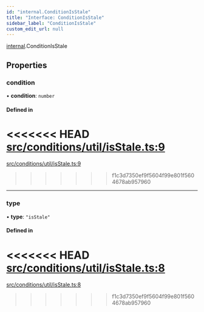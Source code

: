 ```yaml
---
id: "internal.ConditionIsStale"
title: "Interface: ConditionIsStale"
sidebar_label: "ConditionIsStale"
custom_edit_url: null
---
```


<!-- @format -->

[internal](../modules/internal.md).ConditionIsStale

## Properties

### condition

• **condition**: `number`

#### Defined in

<<<<<<< HEAD
[src/conditions/util/isStale.ts:9](https://github.com/Resnovas/smartcloud/blob/b9e22a9/src/conditions/util/isStale.ts#L9)
=======
[src/conditions/util/isStale.ts:9](https://github.com/Resnovas/smartcloud/blob/b91f5b4/src/conditions/util/isStale.ts#L9)

> > > > > > > f1c3d7350ef9f5604f99e801f5604678ab957960

---

### type

• **type**: `"isStale"`

#### Defined in

<<<<<<< HEAD
[src/conditions/util/isStale.ts:8](https://github.com/Resnovas/smartcloud/blob/b9e22a9/src/conditions/util/isStale.ts#L8)
=======
[src/conditions/util/isStale.ts:8](https://github.com/Resnovas/smartcloud/blob/b91f5b4/src/conditions/util/isStale.ts#L8)

> > > > > > > f1c3d7350ef9f5604f99e801f5604678ab957960
